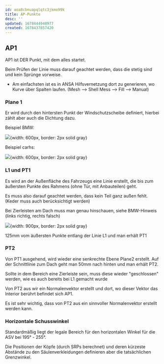 ```yaml
---
id: aoa8cbnuapqlqtc3jkmo99k
title: AP-Punkte
desc: ''
updated: 1678444940977
created: 1678437857420
---
```

## AP1
AP1 ist DER Punkt, mit dem alles startet.

Beim Prüfen der Linie muss darauf geachtet werden, dass die stetig sind und kein Sprünge vorweise. 
- Am einfachsten ist es in ANSA Hilfsvernetzung dort zu generieren, wo Kurve über Spalten laufen. (Mesh --> Shell Mess --> Fill --> Manual)

### Plane 1
Er wird durch den hintersten Punkt der Windschutzscheibe definiert, hierbei zählt aber auch die Dichtung dazu.

Beispiel BMW:

![](/assets/images/2023-03-10-09-46-25.png){width: 600px, border: 2px solid gray}

Beispiel carhs:

![](/assets/images/2023-03-10-10-05-16.png){width: 600px, border: 2px solid gray}

### L1 und PT1
Es wird an der Außenfläche des Fahrzeugs eine Linie erstellt, die bis zum äußersten Punkte des Rahmens (ohne Tür, mit Anbauteilen) geht.

Es muss also darauf geachtet werden, dass kein Teil ganz außen fehlt. (Keder muss auch berücksichtigt werden)

Bei Zierleisten am Dach muss man genau hinschauen, siehe BMW-Hinweis (links richtig, rechts falsch)

![](/assets/images/2023-03-10-10-08-58.png){width: 900px, border: 2px solid gray}

125mm vom äußersten Punkte entlang der Linie L1 und man erhält PT1

### PT2
Von PT1 ausgehend, wird wieder eine senkrechte Ebene Plane2 erstellt. Auf der Schnittlinie zum Dach geht man 50mm nach hinten und man erhält PT2.

Sollte in dem Bereich eine Zierleiste sein, muss diese wieder "geschlossen" werden, wie es auch bereits bei L1 gemacht wurde

Von PT2 aus wir ein Normalenvektor erstellt und dort, wo dieser Vektor das Interior berührt befindet sich AP1.

Es ist sehr wichtig, dass von PT2 aus ein sinnvoller Normalenvektor erstellt werden kann.

### Horizontale Schusswinkel
Standardmäßig liegt der legale Bereich für den horizontalen Winkel für die ASV bei 195° - 255°.

Die Positionen der Köpfe (durch SRPs berechnet) und deren kürzeste Abstände zu den Säulenverkleidungen definieren aber die tatsächlichen Grenzwinkel.
